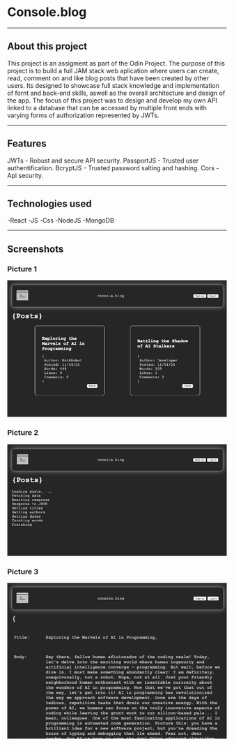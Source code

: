 # Console.blog

---

## About this project

This project is an assigment as part of the Odin Project. 
The purpose of this project is to build a full JAM stack web aplication where users can create, read, comment on and like blog posts that have been created by other users. 
Its designed to showcase full stack knowledge and implementation of fornt and back-end skills, aswell as the overall architecture and design of the app. 
The focus of this project was to design and develop my own API linked to a database that can be accessed by multiple front ends with varying forms of authorization represented by JWTs.

---

## Features

JWTs - Robust and secure API security.
PassportJS - Trusted user authentification.
BcryptJS - Trusted password salting and hashing.
Cors - Api security.


---

## Technologies used

-React
-JS
-Css
-NodeJS
-MongoDB

---

## Screenshots

### Picture 1

![Screenshot 1](picture1.png)

### Picture 2

![Screenshot 2](picture2.png)

### Picture 3

![Screenshot 3](picture3.png)
